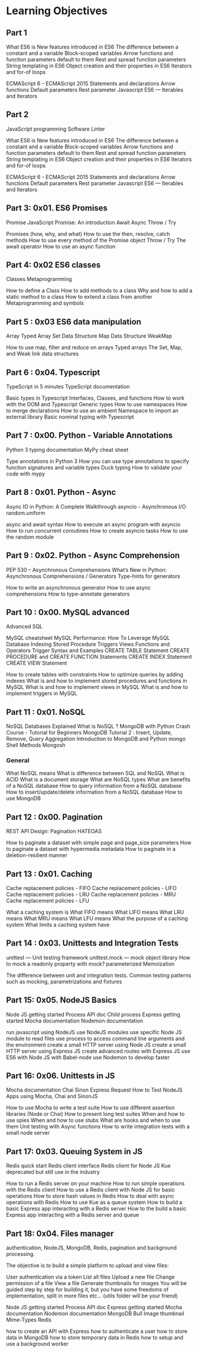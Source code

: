 # Learning Objectives

## Part 1

What ES6 is
New features introduced in ES6
The difference between a constant and a variable
Block-scoped variables
Arrow functions and function parameters default to them
Rest and spread function parameters
String templating in ES6
Object creation and their properties in ES6
Iterators and for-of loops

ECMAScript 6 - ECMAScript 2015
Statements and declarations
Arrow functions
Default parameters
Rest parameter
Javascript ES6 — Iterables and Iterators

## Part 2

JavaScript programming
Software Linter

What ES6 is
New features introduced in ES6
The difference between a constant and a variable
Block-scoped variables
Arrow functions and function parameters default to them
Rest and spread function parameters
String templating in ES6
Object creation and their properties in ES6
Iterators and for-of loops

ECMAScript 6 - ECMAScript 2015
Statements and declarations
Arrow functions
Default parameters
Rest parameter
Javascript ES6 — Iterables and Iterators


## Part 3: 0x01. ES6 Promises

Promise
JavaScript Promise: An introduction
Await
Async
Throw / Try

Promises (how, why, and what)
How to use the then, resolve, catch methods
How to use every method of the Promise object
Throw / Try
The await operator
How to use an async function

## Part 4: 0x02 ES6 classes

Classes
Metaprogramming

How to define a Class
How to add methods to a class
Why and how to add a static method to a class
How to extend a class from another
Metaprogramming and symbols

## Part 5 : 0x03 ES6 data manipulation

Array
Typed Array
Set Data Structure
Map Data Structure
WeakMap

How to use map, filter and reduce on arrays
Typed arrays
The Set, Map, and Weak link data structures

## Part 6 : 0x04. Typescript

TypeScript in 5 minutes
TypeScript documentation

Basic types in Typescript
Interfaces, Classes, and functions
How to work with the DOM and Typescript
Generic types
How to use namespaces
How to merge declarations
How to use an ambient Namespace to import an external library
Basic nominal typing with Typescript

## Part 7 : 0x00. Python - Variable Annotations

Python 3 typing documentation
MyPy cheat sheet

Type annotations in Python 3
How you can use type annotations to specify function signatures and variable types
Duck typing
How to validate your code with mypy

## Part 8 : 0x01. Python - Async

Async IO in Python: A Complete Walkthrough
asyncio - Asynchronous I/O
random.uniform

async and await syntax
How to execute an async program with asyncio
How to run concurrent coroutines
How to create asyncio tasks
How to use the random module

## Part 9 : 0x02. Python - Async Comprehension

PEP 530 – Asynchronous Comprehensions
What’s New in Python: Asynchronous Comprehensions / Generators
Type-hints for generators

How to write an asynchronous generator
How to use async comprehensions
How to type-annotate generators

## Part 10 : 0x00. MySQL advanced

Advanced SQL

MySQL cheatsheet
MySQL Performance: How To Leverage MySQL Database Indexing
Stored Procedure
Triggers
Views
Functions and Operators
Trigger Syntax and Examples
CREATE TABLE Statement
CREATE PROCEDURE and CREATE FUNCTION Statements
CREATE INDEX Statement
CREATE VIEW Statement

How to create tables with constraints
How to optimize queries by adding indexes
What is and how to implement stored procedures and functions in MySQL
What is and how to implement views in MySQL
What is and how to implement triggers in MySQL

## Part 11 : 0x01. NoSQL

NoSQL Databases Explained
What is NoSQL ?
MongoDB with Python Crash Course - Tutorial for Beginners
MongoDB Tutorial 2 : Insert, Update, Remove, Query
Aggregation
Introduction to MongoDB and Python
mongo Shell Methods
Mongosh

### General
What NoSQL means
What is difference between SQL and NoSQL
What is ACID
What is a document storage
What are NoSQL types
What are benefits of a NoSQL database
How to query information from a NoSQL database
How to insert/update/delete information from a NoSQL database
How to use MongoDB

## Part 12 : 0x00. Pagination

REST API Design: Pagination
HATEOAS

How to paginate a dataset with simple page and page_size parameters
How to paginate a dataset with hypermedia metadata
How to paginate in a deletion-resilient manner

## Part 13 : 0x01. Caching

Cache replacement policies - FIFO
Cache replacement policies - LIFO
Cache replacement policies - LRU
Cache replacement policies - MRU
Cache replacement policies - LFU

What a caching system is
What FIFO means
What LIFO means
What LRU means
What MRU means
What LFU means
What the purpose of a caching system
What limits a caching system have

## Part 14 : 0x03. Unittests and Integration Tests

unittest — Unit testing framework
unittest.mock — mock object library
How to mock a readonly property with mock?
parameterized
Memoization

The difference between unit and integration tests.
Common testing patterns such as mocking, parametrizations and fixtures


## Part 15: 0x05. NodeJS Basics

Node JS getting started
Process API doc
Child process
Express getting started
Mocha documentation
Nodemon documentation

run javascript using NodeJS
use NodeJS modules
use specific Node JS module to read files
use process to access command line arguments and the environment
create a small HTTP server using Node JS
create a small HTTP server using Express JS
create advanced routes with Express JS
use ES6 with Node JS with Babel-node
use Nodemon to develop faster

## Part 16: 0x06. Unittests in JS

Mocha documentation
Chai
Sinon
Express
Request
How to Test NodeJS Apps using Mocha, Chai and SinonJS

How to use Mocha to write a test suite
How to use different assertion libraries (Node or Chai)
How to present long test suites
When and how to use spies
When and how to use stubs
What are hooks and when to use them
Unit testing with Async functions
How to write integration tests with a small node server

## Part 17: 0x03. Queuing System in JS

Redis quick start
Redis client interface
Redis client for Node JS
Kue deprecated but still use in the industry

How to run a Redis server on your machine
How to run simple operations with the Redis client
How to use a Redis client with Node JS for basic operations
How to store hash values in Redis
How to deal with async operations with Redis
How to use Kue as a queue system
How to build a basic Express app interacting with a Redis server
How to the build a basic Express app interacting with a Redis server and queue

## Part 18: 0x04. Files manager

authentication, NodeJS, MongoDB, Redis, pagination and background processing.

The objective is to build a simple platform to upload and view files:

User authentication via a token
List all files
Upload a new file
Change permission of a file
View a file
Generate thumbnails for images
You will be guided step by step for building it, but you have some freedoms of implementation, split in more files etc… (utils folder will be your friend)

Node JS getting started
Process API doc
Express getting started
Mocha documentation
Nodemon documentation
MongoDB
Bull
Image thumbnail
Mime-Types
Redis

how to create an API with Express
how to authenticate a user
how to store data in MongoDB
how to store temporary data in Redis
how to setup and use a background worker

